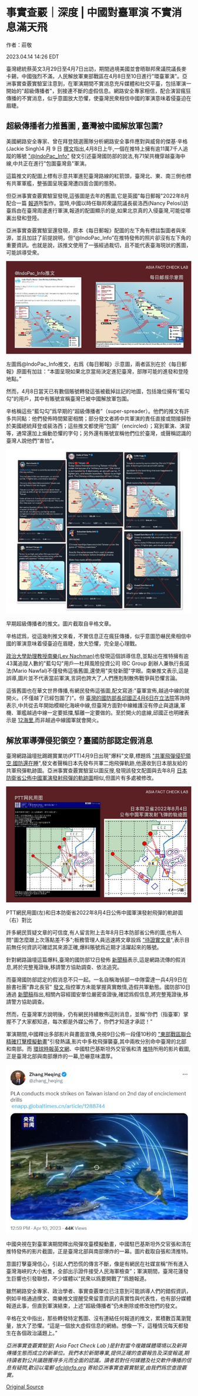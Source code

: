 # 事實查覈｜深度 | 中國對臺軍演 不實消息滿天飛

作者：莊敬

2023.04.14 14:26 EDT

臺灣總統蔡英文3月29日至4月7日出訪，期間過境美國並會晤聯邦衆議院議長麥卡錫，中國強烈不滿，人民解放軍東部戰區在4月8日至10日進行"環臺軍演"。亞洲事實查覈實驗室注意到，在軍演期間不實消息充斥媒體和社交平臺，包括軍演一開始的"超級傳播者"，到接連不斷的虛假信息。網路安全專家相信，配合演習瘋狂傳播的不實消息，似乎意圖放大恐懼，使臺灣民衆相信中國的軍演意味着侵臺迫在眉睫。

## 超級傳播者力推舊圖 , 臺灣被中國解放軍包圍?

美國網路安全專家、曾在拜登競選團隊分析網路安全事件應對與威脅的傑基·辛格(Jackie Singh)4 月 9 日 [撰文](https://www.hackingbutlegal.com/us-based-disinfo-actors-spread-fear-about-taiwan/)指出,4月8日上午,一個在推特上擁有逾11萬7千人追蹤的賬號 ["@IndoPac\_Info"](https://twitter.com/IndoPac_Info/status/1644919261427830784) 發文引述臺灣國防部的說法,有71架共機穿越臺海中線,中共正在進行"包圍臺灣島"軍演。

這篇推文的配圖上標有示意共軍進犯臺灣路線的紅箭頭，臺灣北、東、南三側也標有共軍軍艦，整張圖呈現臺灣遭四面合圍的態勢。

但亞洲事實查覈實驗室發現,這張圖是去年的舊圖,它是英國"每日郵報"2022年8月配合一篇 [報道](https://www.dailymail.co.uk/debate/article-11080927/SAMUEL-CRANNY-EVANS-China-STARVE-Taiwan-submission-carry-amphibious-assault.html)所製作。當時,中國以時任聯邦衆議院議長裴洛西(Nancy Pelosi)訪臺爲由在臺灣周邊進行軍演,報道的配圖顯示的是,如果北京真的入侵臺灣,可能從哪裏出發和登陸。

亞洲事實查覈實驗室還發現，原本《每日郵報》配圖的左下角有標註製圖者與來源，並且加註了前提說明，但“@IndoPac\_Info”在推特發佈的照片卻沒有左下角的重要資訊。也就是說，該推文使用了一張經過裁切，且不能代表臺海現狀的舊圖，可能誤導受衆。

![左圖爲@IndoPac_Info推文，右爲《每日郵報》示意圖，兩者區別在於《每日郵報》原圖有加註：“本圖呈現如果北京當局決定進犯臺灣，部隊可能的進發和登陸地點。”](images/ZQCC2RGPHUO4PKYXII25T6Y76U.png)

左圖爲@IndoPac\_Info推文，右爲《每日郵報》示意圖，兩者區別在於《每日郵報》原圖有加註：“本圖呈現如果北京當局決定進犯臺灣，部隊可能的進發和登陸地點。”

然而，4月8日當天已有數個賬號轉發這張被截掉註記的地圖，包括幾位擁有“藍勾勾”的用戶，其中有賬號宣稱臺灣已被中國解放軍包圍。

辛格稱這些“藍勾勾”爲早期的“超級傳播者”（super-spreader）。他們的推文有許多共同點：他們發佈時間緊密相關；部分發文者將中共軍演的責任直接或間接歸咎於美國總統拜登或裴洛西；這些推文都使用“包圍”（encircled）；寫到軍演、演習等，通常還加上煽動恐懼的字句；另外還有賬號宣稱他們位於臺灣，或聲稱認識的臺灣人說他們“害怕”。

![早期超級傳播者的推文。圖片截取自辛格文章。](images/6Z7OTNKLQ5H7L7VR7NXOBWZOJM.png)

早期超級傳播者的推文。圖片截取自辛格文章。

辛格認爲，從這幾則推文來看，不實信息正在瘋狂傳播，似乎意圖恐嚇民衆相信中國的軍演意味着侵臺迫在眉睫，放大恐懼，完全是心理戰。

[政治大學助理教授南樂(Lev Nachman)](https://twitter.com/lnachman32/status/1644949007956082689)也發現這個誤導信息,並點出在推特擁有逾43萬追蹤人數的"藍勾勾"用戶—杜拜風險投資公司 IBC Group 創辦人兼執行長諾法(Mario Nawfal)不僅發佈這張舊圖,還使用"突發新聞"字眼。南樂推文表示,這是誤導,圖片並不代表當前軍演,言詞也誇大了,人們應剋制散佈戰爭與恐懼言論。

這張舊圖也在華文世界傳播,有網民發佈這張圖,配文寫道:"臺軍宣佈,越過中線的就開火。(不僅越了已經包圍了)"。但 [臺灣的國防部長邱國正4月6日在立法院](https://ivod.ly.gov.tw/Play/Clip/1M/144957)答詢時表示,中共從去年開始模糊化海峽中線,但臺灣方面對中線維護沒有停止與退讓,軍機、軍艦越過中線一定要抵擋,驅離一定要做的。至於開火的底線,邱國正也明確表示是 [12海里](https://www.cna.com.tw/news/aipl/202303060278.aspx),而非越過中線國軍就會開火。

## 解放軍導彈侵犯領空？臺國防部認定假消息

臺灣網路論壇批踢踢實業坊(PTT)4月9日出現"爆料"文章,標題爲 ["共軍飛彈侵犯領空,國防還在睡](https://disp.cc/b/Gossiping/fYuj)",發文者聲稱日本先發布共軍二炮飛彈軌跡,他還收到日本朋友給的共軍飛彈軌跡圖。亞洲事實查覈實驗室以圖反搜,發現該發文配圖與去年8月 [日本防衛省公佈中國軍演發射飛彈的軌跡圖](https://www.mod.go.jp/j/press/news/2022/08/04d.html?s=cl&fbclid=IwAR1TxEAn4pW-PdG7WXQ9pfESDeSbwjBM2PjjvmEbTUImJU7j4O61J7vi6wo)相似,但圖片有多處被修改。

![PTT網民用圖(左)和日本防衛省2022年8月4日公佈中國軍演發射飛彈的軌跡圖（右）對比](images/V7F7KDGOTG7FICQCQGIKNCFOPQ.png)

PTT網民用圖(左)和日本防衛省2022年8月4日公佈中國軍演發射飛彈的軌跡圖（右）對比

許多網民質疑文章的可信度,有人留言附上去年8月日本防部省公佈的圖,也有人問"圖怎麼跟上次落點差不多";板務管理人員迅速將文章設爲 ["待證實文章](https://www.ptt.cc/bbs/Gossiping/M.1681029882.A.FD2.html)",表示目前無任何資訊可確認其來源正確,爆料賬號爲近期才活躍起來的賬號。

針對網路論壇這篇爆料,臺灣的國防部12日發佈 [新聞稿](https://www.mnd.gov.tw/Publish.aspx?p=81315&title=%e5%9c%8b%e9%98%b2%e6%b6%88%e6%81%af&SelectStyle=%e6%96%b0%e8%81%9e%e7%a8%bf)表示,這是網路流傳的假消息,將於完整蒐證後,移請警方協助調查、依法追究。

而臺灣國防部認定的假消息不只一起。一名自稱海偵部一中隊雷達一兵4月9日在臉書社團"靠北長官" [發文](https://www.facebook.com/groups/3021499278168209/posts/3392374504414016),指控軍方未能掌握真實敵情,造假共軍動態。國防部10日通過 [新聞稿](https://www.mnd.gov.tw/Publish.aspx?p=81304&title=%e5%9c%8b%e9%98%b2%e6%b6%88%e6%81%af&SelectStyle=%e6%96%b0%e8%81%9e%e7%a8%bf)指出,相關內容經國安單位嚴密查證後,確認爲假信息,將完整蒐證後,移請警方協助調查。

然而，在臺灣軍方說明後，仍有網民持續散佈這則消息，並稱“你們（指臺軍）掌握不了大家都知道，每次都是外媒公佈了，你們才知道才承認！”

軍演期間,中國釋出多部影片與畫面宣傳,央視9日公佈一段僅10秒的 ["東部戰區聯合精確打擊模擬動畫](https://www.youtube.com/watch?v=BCE4QsM-66Y)"引發熱議,影片中多枚飛彈襲臺,其中兩枚分別命中臺灣的北部和南部。而 [環球時報英文網](https://enapp.globaltimes.cn/article/1288744)、中國駐巴基斯坦外交官張和清 [推特](https://twitter.com/zhang_heqing/status/1645290443972956161?cxt=HHwWgsDSlaK8n9UtAAAA)所用的影片截圖,正是臺灣北部與南部爆炸的一幕,恐嚇意味濃厚。

![中國央視在對臺軍演期間釋出飛彈攻臺模擬動畫，中國駐巴基斯坦外交官張和清在推特發佈的影片截圖，正是臺灣北部與南部爆炸的一幕。圖片截取自張和清推特。](images/EROB4DRZI542O7HXBAJ7QUEISE.png)

中國央視在對臺軍演期間釋出飛彈攻臺模擬動畫，中國駐巴基斯坦外交官張和清在推特發佈的影片截圖，正是臺灣北部與南部爆炸的一幕。圖片截取自張和清推特。

意圖打擊臺灣信心，引起人們恐慌的傳言不斷，像是有網民在社媒宣稱“所有進入臺灣海峽的大小船隻，全部出示證件接受人民海軍檢查”；軍演期間，臺灣花蓮發生巨響也引發聯想，不少媒體以“民衆以爲要開戰了”爲題報道。

雖然網路安全專家、政治學者、事實查覈單位已注意到可能誤導人們的錯假資訊，例如辛格通過撰文、南樂推文提醒受衆留意資訊的真實性與代表性，也有部分媒體報道此事，但直到軍演結束，上述“超級傳播者”仍未刪除或修改他們的發文。

辛格在文中指出，那些轉發特定舊圖、沒有連結任何報道的推文，累積數百萬瀏覽量，放大了恐懼。“這是一個放大虛假信息的網絡。想像一下，這種情況每天都發生在各個政治議題上。”

*亞洲事實查覈實驗室(* *Asia Fact Check Lab* *)是針對當今複雜媒體環境以及新興傳播生態而成立的新單位。我們本於新聞專業,提供正確的查覈報告及深度報道,期待讀者對公共議題獲得多元而全面的認識。讀者若對任何媒體及社交軟件傳播的信息有疑問,歡迎以電郵* *afcl@rfa.org* *寄給亞洲事實查覈實驗室,由我們爲您查證覈實。*



[Original Source](https://www.rfa.org/mandarin/shishi-hecha/hc-04142023141420.html)